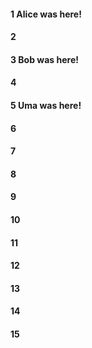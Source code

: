 #### 1 Alice was here!
#### 2
#### 3 Bob was here!
#### 4
#### 5 Uma was here!
#### 6
#### 7
#### 8
#### 9
#### 10
#### 11
#### 12
#### 13
#### 14
#### 15
